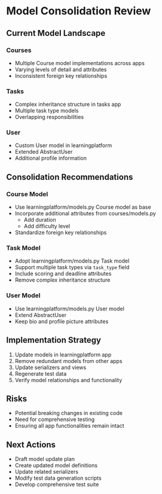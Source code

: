 # Model Consolidation Review

## Current Model Landscape

### Courses
- Multiple Course model implementations across apps
- Varying levels of detail and attributes
- Inconsistent foreign key relationships

### Tasks
- Complex inheritance structure in tasks app
- Multiple task type models
- Overlapping responsibilities

### User
- Custom User model in learningplatform
- Extended AbstractUser
- Additional profile information

## Consolidation Recommendations

### Course Model
- Use learningplatform/models.py Course model as base
- Incorporate additional attributes from courses/models.py
  - Add duration
  - Add difficulty level
- Standardize foreign key relationships

### Task Model
- Adopt learningplatform/models.py Task model
- Support multiple task types via `task_type` field
- Include scoring and deadline attributes
- Remove complex inheritance structure

### User Model
- Use learningplatform/models.py User model
- Extend AbstractUser
- Keep bio and profile picture attributes

## Implementation Strategy
1. Update models in learningplatform app
2. Remove redundant models from other apps
3. Update serializers and views
4. Regenerate test data
5. Verify model relationships and functionality

## Risks
- Potential breaking changes in existing code
- Need for comprehensive testing
- Ensuring all app functionalities remain intact

## Next Actions
- Draft model update plan
- Create updated model definitions
- Update related serializers
- Modify test data generation scripts
- Develop comprehensive test suite
